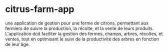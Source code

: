 # citrus-farm-app
une application de gestion pour une ferme de  citrons, permettant aux fermiers de suivre la production, la récolte, et la vente de leurs  produits.  L'application doit faciliter la gestion des fermes, champs, arbres, récoltes, et ventes, tout en  optimisant le suivi de la productivité des arbres en fonction de leur âge.
